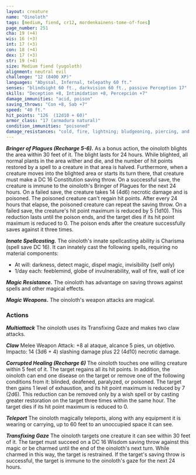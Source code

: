 ```yaml
---
layout: creature
name: "Oinoloth"
tags: [medium, fiend, cr12, mordenkainens-tome-of-foes]
page_number: 251
cha: 19 (+4)
wis: 16 (+3)
int: 17 (+3)
con: 18 (+4)
dex: 17 (+3)
str: 19 (+4)
size: Medium fiend (yugoloth)
alignment: neutral evil
challenge: "12 (8400 XP)"
languages: "Abyssal, Infernal, telepathy 60 ft."
senses: "blindsight 60 ft., darkvision 60 ft., passive Perception 17"
skills: "Deception +8, Intimidation +8, Percepción +7"
damage_immunities: "acid, poison"
saving_throws: "Con +8, Sab +7"
speed: "40 ft."
hit_points: "126  (12d10 + 60)"
armor_class: "17 (armadura natural)"
condition_immunities: "poisoned"
damage_resistances: "cold, fire, lightning; bludgeoning, piercing, and slashing from nonmagical attacks"
---
```


***Bringer of Plagues (Recharge 5-6).*** As a bonus action, the oinoloth blights the area within 30 feet of it. The blight lasts for 24 hours. While blighted, all normal plants in the area wither and die, and the number of hit points restored by a spell to a creature in that area is halved.
Furthermore, when a creature moves into the blighted area or starts its turn there, that creature must make a DC 16 Constitution saving throw. On a successful save, the creature is immune to the oinoloth's Bringer of Plagues for the next 24 hours. On a failed save, the creature takes 14 (4d6) necrotic damage and is poisoned.
The poisoned creature can't regain hit points. After every 24 hours that elapse, the poisoned creature can repeat the saving throw. On a failed save, the creature's hit point maximum is reduced by 5 (1d10). This reduction lasts until the poison ends, and the target dies if its hit point maximum is reduced to 0. The poison ends after the creature successfully saves against it three times.

***Innate Spellcasting.*** The oinoloth's innate spellcasting ability is Charisma (spell save DC 16). It can innately cast the following spells, requiring no material components:
* At will: darkness, detect magic, dispel magic, invisibility (self only)
* 1/day each: feeblemind, globe of invulnerability, wall of fire, wall of ice

***Magic Resistance.*** The oinoloth has advantage on saving throws against spells and other magical effects.

***Magic Weapons.*** The oinoloth's weapon attacks are magical.

### Actions

***Multiattack*** The oinoloth uses its Transfixing Gaze and makes two claw attacks.

***Claw*** Melee Weapon Attack: +8 al ataque, alcance 5 pies, un objetivo. Impacto: 14 (3d6 + 4) slashing damage plus 22 (4d10) necrotic damage.

***Corrupted Healing (Recharge 6)*** The oinoloth touches one willing creature within 5 feet of it. The target regains all its hit points. In addition, the oinoloth can end one disease on the target or remove one of the following conditions from it: blinded, deafened, paralyzed, or poisoned. The target then gains 1 level of exhaustion, and its hit point maximum is reduced by 7 (2d6). This reduction can be removed only by a wish spell or by casting greater restoration on the target three times within the same hour. The target dies if its hit point maximum is reduced to 0.

***Teleport*** The oinoloth magically teleports, along with any equipment it is wearing or carrying, up to 60 feet to an unoccupied space it can see.

***Transfixing Gaze*** The oinoloth targets one creature it can see within 30 feet of it. The target must succeed on a DC 16 Wisdom saving throw against this magic or be charmed until the end of the oinoloth's next turn. While charmed in this way, the target is restrained. If the target's saving throw is successful, the target is immune to the oinoloth's gaze for the next 24 hours.